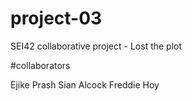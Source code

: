 # project-03
SEI42 collaborative project - Lost the plot


#collaborators

Ejike
Prash
Sian Alcock
Freddie Hoy
